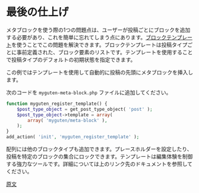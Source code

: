 <!--
# Finishing Touches
 -->
# 最後の仕上げ

<!--
One problem using a meta block is the block is easy for an author to forget, since it requires being added to each post. You solve this by using [block templates](/docs/reference-guides/block-api/block-templates.md). A block template is a predefined list of block items per post type. Templates allow you to specify a default initial state for a post type.

For this example, you use a template to automatically insert the meta block at the top of a post.

Add the following code to the `myguten-meta-block.php` file:
 -->
メタブロックを使う際の1つの問題点は、ユーザーが投稿ごとにブロックを追加する必要があり、これを簡単に忘れてしまう点にあります。[ブロックテンプレート](https://ja.wordpress.org/team/handbook/block-editor/reference-guides/block-api/block-templates/)を使うことでこの問題を解決できます。ブロックテンプレートは投稿タイプごとに事前定義された、ブロック要素のリストです。テンプレートを使用することで投稿タイプのデフォルトの初期状態を指定できます。

この例ではテンプレートを使用して自動的に投稿の先頭にメタブロックを挿入します。

次のコードを `myguten-meta-block.php` ファイルに追加してください。

```php
function myguten_register_template() {
    $post_type_object = get_post_type_object( 'post' );
    $post_type_object->template = array(
        array( 'myguten/meta-block' ),
    );
}
add_action( 'init', 'myguten_register_template' );
```

<!--
You can also add other block types in the array, including placeholders, or even lock down a post to a set of specific blocks. Templates are a powerful tool for controlling the editing experience, see the documentation linked above for more.
 -->
配列には他のブロックタイプも追加できます。プレースホルダーを設定したり、投稿を特定のブロックの集合にロックできます。テンプレートは編集体験を制御する強力なツールです。詳細については上のリンク先のドキュメントを参照してください。

[原文](https://github.com/WordPress/gutenberg/blob/trunk/docs/how-to-guides/metabox/meta-block-5-finishing.md)

